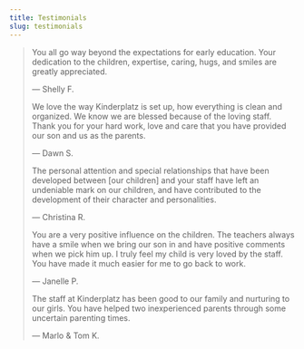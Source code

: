 ```yaml
---
title: Testimonials
slug: testimonials
---
```



> You all go way beyond the expectations for early education. Your dedication to the children, expertise, caring, hugs, and smiles are greatly appreciated.
>
> — Shelly F.
>
> We love the way Kinderplatz is set up, how everything is clean and organized. We know we are blessed because of the loving staff. Thank you for your hard work, love and care that you have provided our son and us as the parents.
>
> — Dawn S.
>
> The personal attention and special relationships that have been developed between \[our children] and your staff have left an undeniable mark on our children, and have contributed to the development of their character and personalities.
>
> — Christina R.
>
> You are a very positive influence on the children. The teachers always have a smile when we bring our son in and have positive comments when we pick him up. I truly feel my child is very loved by the staff. You have made it much easier for me to go back to work.
>
> — Janelle P.
>
> The staff at Kinderplatz has been good to our family and nurturing to our girls. You have helped two inexperienced parents through some uncertain parenting times.
>
> — Marlo & Tom K.